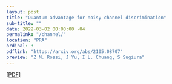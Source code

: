 ```yaml
---
layout: post
title: "Quantum advantage for noisy channel discrimination"
sub-title: ""
date: 2022-03-02 00:00:00 -04
permalink: "/channel/"
location: "PRA"
ordinal: 3
pdflink: "https://arxiv.org/abs/2105.08707"
preview: "Z M. Rossi, J Yu, I L. Chuang, S Sugiura"
---
```

[\[PDF\]](https://arxiv.org/pdf/2105.08707)